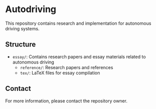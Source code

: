 # Autodriving

This repository contains research and implementation for autonomous driving systems.

## Structure

- `essay/`: Contains research papers and essay materials related to autonomous driving
  - `reference/`: Research papers and references
  - `tex/`: LaTeX files for essay compilation

## Contact

For more information, please contact the repository owner. 